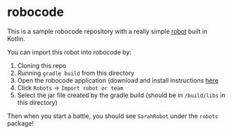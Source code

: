 # robocode

This is a sample robocode repository with a really simple [robot](src/main/kotlin/robots/SarahRobot.kt) built in Kotlin.

You can import this robot into robocode by:
1. Cloning this repo
2. Running `gradle build` from this directory
3. Open the robocode application (download and install instructions [here](http://robowiki.net/wiki/Robocode/Download_And_Install)
4. Click `Robots` -> `Import robot or team`
3. Select the jar file created by the gradle build (should be in `/build/libs` in this directory)

Then when you start a battle, you should see `SarahRobot` under the `robots` package!
